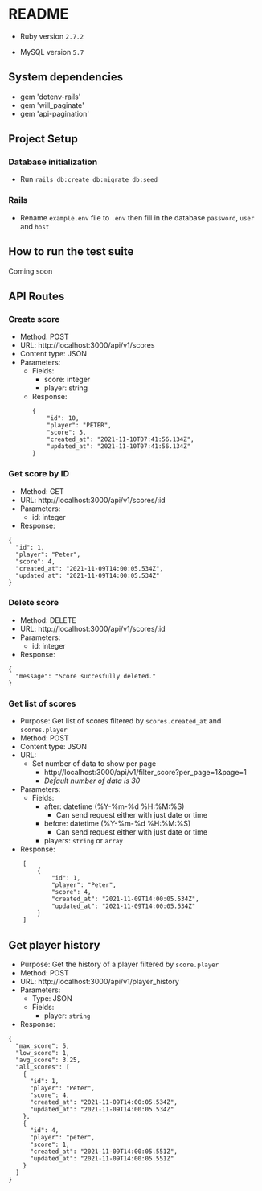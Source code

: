 # README

- Ruby version `2.7.2`

- MySQL version `5.7`

## System dependencies
- gem 'dotenv-rails'
- gem 'will_paginate'
- gem 'api-pagination'

## Project Setup

### Database initialization

* Run `rails db:create db:migrate db:seed`

### Rails

* Rename `example.env` file to `.env` then fill in the database `password`, `user` and `host`

## How to run the test suite

Coming soon

## API Routes

### Create score 
- Method: POST
- URL: http://localhost:3000/api/v1/scores
- Content type: JSON
- Parameters:
  - Fields: 
    - score: integer 
    - player: string
  - Response:
    ```
    {
        "id": 10,
        "player": "PETER",
        "score": 5,
        "created_at": "2021-11-10T07:41:56.134Z",
        "updated_at": "2021-11-10T07:41:56.134Z"
    }
    ```

### Get score by ID
- Method: GET
- URL: http://localhost:3000/api/v1/scores/:id
- Parameters:
  - id: integer
- Response:
```
{
  "id": 1,
  "player": "Peter",
  "score": 4,
  "created_at": "2021-11-09T14:00:05.534Z",
  "updated_at": "2021-11-09T14:00:05.534Z"
}
```

### Delete score
- Method: DELETE
- URL: http://localhost:3000/api/v1/scores/:id
- Parameters:
    - id: integer
- Response:
```
{
  "message": "Score succesfully deleted."
}
```

### Get list of scores
- Purpose: Get list of scores filtered by `scores.created_at` and `scores.player`
- Method: POST
- Content type: JSON
- URL:
  - Set number of data to show per page
    - http://localhost:3000/api/v1/filter_score?per_page=1&page=1
    - *Default number of data is 30*
- Parameters:
  - Fields:
    - after: datetime (%Y-%m-%d %H:%M:%S)
      - Can send request either with just date or time
    - before: datetime (%Y-%m-%d %H:%M:%S)
      - Can send request either with just date or time
    - players: `string` or `array`
- Response:
```
    [
        {
            "id": 1,
            "player": "Peter",
            "score": 4,
            "created_at": "2021-11-09T14:00:05.534Z",
            "updated_at": "2021-11-09T14:00:05.534Z"
        }
    ]
```

## Get player history
- Purpose: Get the history of a player filtered by `score.player`
- Method: POST
- URL: http://localhost:3000/api/v1/player_history
- Parameters:
  - Type: JSON
  - Fields:
    - player: `string`
- Response:
```
{
  "max_score": 5,
  "low_score": 1,
  "avg_score": 3.25,
  "all_scores": [
    {
      "id": 1,
      "player": "Peter",
      "score": 4,
      "created_at": "2021-11-09T14:00:05.534Z",
      "updated_at": "2021-11-09T14:00:05.534Z"
    },
    {
      "id": 4,
      "player": "peter",
      "score": 1,
      "created_at": "2021-11-09T14:00:05.551Z",
      "updated_at": "2021-11-09T14:00:05.551Z"
    }
  ]
}
```